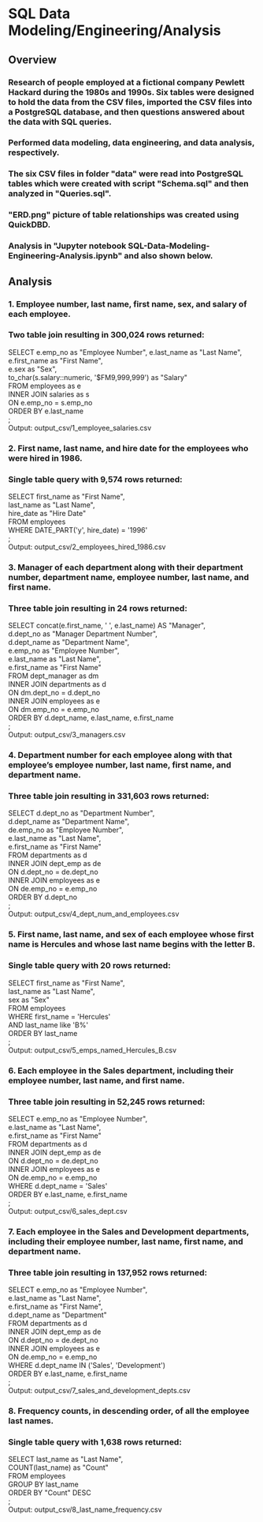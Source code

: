 # SQL Data Modeling/Engineering/Analysis
## Overview

### Research of people employed at a fictional company Pewlett Hackard during the 1980s and 1990s. Six tables were designed to hold the data from the CSV files, imported the CSV files into a PostgreSQL database, and then questions answered about the data with SQL queries.

### Performed data modeling, data engineering, and data analysis, respectively.

### The six CSV files in folder "data" were read into PostgreSQL tables which were created with script "Schema.sql" and then analyzed in "Queries.sql".
### "ERD.png" picture of table relationships was created using QuickDBD.
### Analysis in "Jupyter notebook SQL-Data-Modeling-Engineering-Analysis.ipynb" and also shown below.

## Analysis

### 1. Employee number, last name, first name, sex, and salary of each employee.

### Two table join resulting in 300,024 rows returned:

SELECT e.emp_no as "Employee Number", 
e.last_name as "Last Name",  
e.first_name as "First Name",  
e.sex as "Sex",  
to_char(s.salary::numeric, '$FM9,999,999') as "Salary"  
FROM employees as e  
INNER JOIN salaries as s  
ON e.emp_no = s.emp_no  
ORDER BY e.last_name  
;  
Output: output_csv/1_employee_salaries.csv

### 2. First name, last name, and hire date for the employees who were hired in 1986.

### Single table query with 9,574 rows returned:

SELECT first_name as "First Name",  
last_name as "Last Name",  
hire_date as "Hire Date"  
FROM employees  
WHERE DATE_PART('y', hire_date) = '1996'  
;  
Output: output_csv/2_employees_hired_1986.csv

### 3. Manager of each department along with their department number, department name, employee number, last name, and first name.

### Three table join resulting in 24 rows returned:

SELECT concat(e.first_name, ' ', e.last_name) AS "Manager",  
d.dept_no as "Manager Department Number",  
d.dept_name as "Department Name",  
e.emp_no as "Employee Number",  
e.last_name as "Last Name",  
e.first_name as "First Name"  
FROM dept_manager as dm  
INNER JOIN departments as d  
ON dm.dept_no = d.dept_no  
INNER JOIN employees as e  
ON dm.emp_no = e.emp_no  
ORDER BY d.dept_name, e.last_name, e.first_name  
;  
Output: output_csv/3_managers.csv

### 4. Department number for each employee along with that employee’s employee number, last name, first name, and department name.

### Three table join resulting in 331,603 rows returned:

SELECT d.dept_no as "Department Number",  
d.dept_name as "Department Name",  
de.emp_no as "Employee Number",  
e.last_name as "Last Name",  
e.first_name as "First Name"  
FROM departments as d  
INNER JOIN dept_emp as de  
ON d.dept_no = de.dept_no  
INNER JOIN employees as e  
ON de.emp_no = e.emp_no  
ORDER BY d.dept_no  
;  
Output: output_csv/4_dept_num_and_employees.csv
### 5. First name, last name, and sex of each employee whose first name is Hercules and whose last name begins with the letter B.

### Single table query with 20 rows returned: 

SELECT first_name as "First Name",  
last_name as "Last Name",  
sex as "Sex"  
FROM employees  
WHERE first_name = 'Hercules'  
AND last_name like 'B%'  
ORDER BY last_name  
;  
Output: output_csv/5_emps_named_Hercules_B.csv

### 6. Each employee in the Sales department, including their employee number, last name, and first name.

### Three table join resulting in 52,245 rows returned:

SELECT e.emp_no as "Employee Number",  
e.last_name as "Last Name",  
e.first_name as "First Name"  
FROM departments as d  
INNER JOIN dept_emp as de  
ON d.dept_no = de.dept_no  
INNER JOIN employees as e  
ON de.emp_no = e.emp_no  
WHERE d.dept_name = 'Sales'  
ORDER BY e.last_name, e.first_name  
;  
Output: output_csv/6_sales_dept.csv

### 7. Each employee in the Sales and Development departments, including their employee number, last name, first name, and department name.

### Three table join resulting in 137,952 rows returned:

SELECT e.emp_no as "Employee Number",  
e.last_name as "Last Name",  
e.first_name as "First Name",  
d.dept_name as "Department"  
FROM departments as d  
INNER JOIN dept_emp as de  
ON d.dept_no = de.dept_no  
INNER JOIN employees as e  
ON de.emp_no = e.emp_no  
WHERE d.dept_name IN ('Sales', 'Development')  
ORDER BY e.last_name, e.first_name  
;  
Output: output_csv/7_sales_and_development_depts.csv

### 8. Frequency counts, in descending order, of all the employee last names.

### Single table query with 1,638 rows returned: 

SELECT last_name as "Last Name",  
COUNT(last_name) as "Count"  
FROM employees  
GROUP BY last_name  
ORDER BY "Count" DESC  
;  
Output: output_csv/8_last_name_frequency.csv